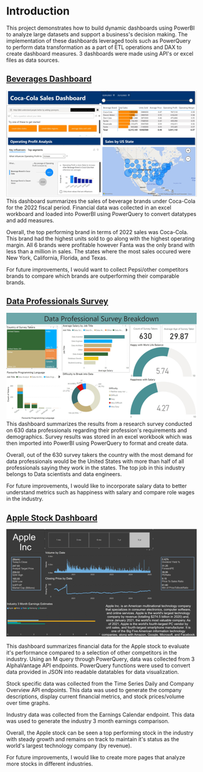 # Introduction

This project demonstrates how to build dynamic dashboards using PowerBI to analyze large datasets and support a business's decision making. The implementation of these dashboards leveraged tools such as PowerQuery to perform data transformation as a part of ETL operations and DAX to create dashboard measures. 3 dashboards were made using API's or excel files as data sources.   

## [Beverages Dashboard](./beverage_dashboard/Coca-Cola_Sales_Dashboard.pbix)

![Beverages Dashboard](assets/beverage_dashboard.jpg)
This dashboard summarizes the sales of beverage brands under Coca-Cola for the 2022 fiscal period. Financial data was collected in an excel workboard and loaded into PowerBI using PowerQuery to convert datatypes and add measures. 

Overall, the top performing brand in terms of 2022 sales was Coca-Cola. This brand had the highest units sold to go along with the highest operating margin. All 6 brands were profitable however Fanta was the only brand with less than a million in sales. The states where the most sales occured were New York, California, Florida, and Texas. 

For future improvements, I would want to collect Pepsi/other competitors brands to compare which brands are outperforming their comparable brands. 


## [Data Professionals Survey](./data_report/Data_Survey_Report.pbix)

![Data Professionals Survey](assets/data_report.jpg)
This dashboard summarizes the results from a research survey conducted on 630 data professionals regarding their profession's requirements and demographics. Survey results was stored in an excel workbook which was then imported into PowerBI using PowerQuery to format and create data. 

Overall, out of the 630 survey takers the country with the most demand for data professionals would be the United States with more than half of all professionals saying they work in the states. The top job in this industry belongs to Data scientists and data engineers. 

For future improvements, I would like to incorporate salary data to better understand metrics such as happiness with salary and compare role wages in the industry. 


## [Apple Stock Dashboard](./stock_dashboard/Apple_Stock_Dashboard.pbix)

![Stock Dashboard](assets/stock_dashboard.jpg)

This dashboard summarizes financial data for the Apple stock to evaluate it's performance compared to a selection of other competitors in the industry. Using an M query through PowerQuery, data was collected from 3 AlphaVantage API endpoints. PowerQuery functions were used to convert data provided in JSON into readable datatables for data visualization. 

Stock specific data was collected from the Time Series Daily and Company Overview API endpoints. This data was used to generate the company descriptions, display current financial metrics, and stock prices/volume over time graphs. 

Industry data was collected from the Earnings Calendar endpoint. This data was used to generate the industry 3 month earnings comparison. 

Overall, the Apple stock can be seen a top performing stock in the industry with steady growth and remains on track to maintain it's status as the world's largest technology company (by revenue). 

For future improvements, I would like to create more pages that analyze more stocks in different industries. 
